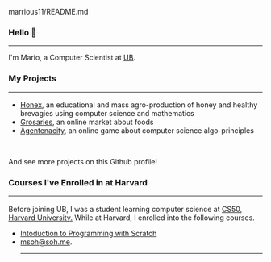 marrious11/README.md

### Hello 👋
<hr style="border-collapse:collapse">
I'm Mario, a Computer Scientist at <a href="https://ubuea.cm">UB</a>.

### My Projects <hr>
<ul>
   <li><a href="https://honex.com">Honex</a><data>, an educational and mass agro-production of honey and healthy brevagies using computer science and mathematics</data></li>
   <li><a href="https://grocery.com">Grosaries</a><data>, an online market about foods</data></li>
   <li><a href="https://agentcalcul.com">Agentenacity</a><data>, an online game about computer science algo-principles</data></li>   
</ul>
<br><p>And see more projects on this Github profile!</p>

### Courses I've Enrolled in at Harvard<hr>
<p><data>Before joining UB, I was a student learning computer science at <a href="https://cs50.harvard.edu">CS50, Harvard University.</a> While at Harvard, I enrolled into the following courses.</data></p>
 <ul>
    <li><a href="https://cs50.harvard.edu/web>Web Programming with Python and JavaScript </a></li>
    <li><a href="https://cs50.harvard.edu/scratch>Intoduction to Programming with Scratch </a></li>
    <li><a href="https://cs50.harvard.edu/cs50> Introduction to Computer Science</a></li>
 </ul>
.
<div>
### Contact Me<hr>
You can reach me at<a href="mailto:sohmarrious@gmail.com"> msoh@soh.me</a>.  
<hr>
</div>
